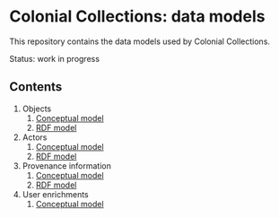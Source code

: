 # Colonial Collections: data models

This repository contains the data models used by Colonial Collections.

Status: work in progress

## Contents

1. Objects
    1. [Conceptual model](./objects/conceptual.md)
    1. [RDF model](./objects/rdf.md)
1. Actors
    1. [Conceptual model](./actors/conceptual.md)
    1. [RDF model](./actors/rdf.md)
1. Provenance information
    1. [Conceptual model](./provenance/conceptual.md)
    1. [RDF model](./provenance/rdf.md)
1. User enrichments
    1. [Conceptual model](./user-enrichments/conceptual.md)
